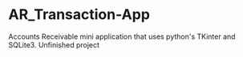 # AR_Transaction-App
Accounts Receivable mini application that uses python's TKinter and SQLite3. 
Unfinished project
